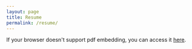 ```yaml
---
layout: page
title: Resume
permalink: /resume/
---
```


<html>
    <head>
    </head>
    <body>
        <object
          type="application/pdf"
          data="/docs/pdf/Jeremy Latham Resume.pdf"
          width="1000"
          height="1000"
          ></object>  
        <p>If your browser doesn't support pdf embedding, you can access it <a href="/docs/pdf/Jeremy Latham Resume.pdf">here</a>.</p>
    </body>
</html>

